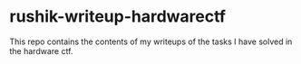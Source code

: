 # rushik-writeup-hardwarectf
This repo contains the contents of my writeups of the tasks I have solved in the hardware ctf.